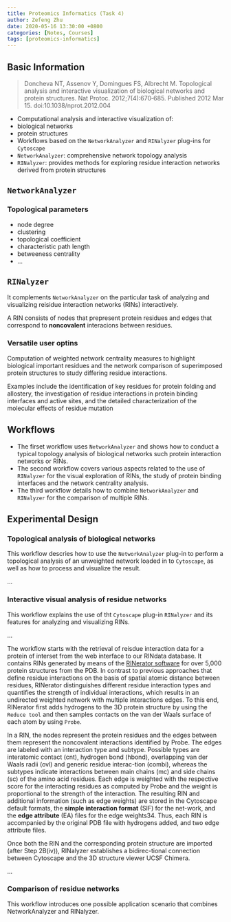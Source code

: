 ```yaml
---
title: Proteomics Informatics (Task 4)
author: Zefeng Zhu
date: 2020-05-16 13:30:00 +0800
categories: [Notes, Courses]
tags: [proteomics-informatics]
---
```


## Basic Information

> Doncheva NT, Assenov Y, Domingues FS, Albrecht M. Topological analysis and interactive visualization of biological networks and protein structures. Nat Protoc. 2012;7(4):670‐685. Published 2012 Mar 15. doi:10.1038/nprot.2012.004

* Computational analysis and interactive visualization of:
 * biological networks
 * protein structures
* Workflows based on the `NetworkAnalyzer` and `RINalyzer` plug-ins for `Cytoscape`
 * `NetworkAnalyzer`: comprehensive network topology analysis
 * `RINalyzer`: provides methods for exploring residue interaction networks derived from protein structures

## `NetworkAnalyzer`

### Topological parameters

* node degree
* clustering
* topological coefficient
* characteristic path length
* betweeness centrality
* ...

## `RINalyzer`

It complements `NetworkAnalyzer` on the particular task of analyzing and visualizing reisidue interaction networks (RINs) interactively.

A RIN consists of nodes that prepresent protein residues and edges that correspond to **noncovalent** interacions between residues.

### Versatile user optins

Computation of weighted network centrality measures to highlight biological important residues and the network comparison of superimposed protein structures to study differing residue interactions.

Examples include the identification of key residues for protein folding and allostery, the investigation of residue interactions in protein binding interfaces and active sites, and the detailed characterization of the molecular effects of residue mutation

## Workflows

* The firset workflow uses `NetworkAnalyzer` and shows how to conduct a typical topology analysis of biological networks such protein interaction networks or RINs.
* The second workflow covers various aspects related to the use of `RINalyzer` for the visual exploration of RINs, the study of protein binding interfaces and the network centrality analysis.
* The third workflow details how to combine `NetworkAnalyzer` and `RINalyzer` for the comparison of multiple RINs.

## Experimental Design

### Topological analysis of biological networks

This workflow descries how to use the `NetworkAnalyzer` plug-in to perform a topological analysis of an unweighted network loaded in to `Cytoscape`, as well as how to process and visualize the result.

...

### Interactive visual analysis of residue networks

This workflow explains the use of tht `Cytoscape` plug-in `RINalyzer` and its features for analyzing and visualizing RINs.

...

The workflow starts with the retrieval of reisdue interaction data for a protein of interset from the web interface to our RINdata database. It contains RINs generated by means of the [RINerator software](http://rinalyzer.de/rinerator.php) for over 5,000 protein structures from the PDB. In contrast to previous approaches that define residue interactions on the basis of spatial atomic distance between residues, RINerator distinguishes different residue interaction types and quantifies the strength of individual interactions, which results in an undirected weighted network with multiple interactions edges. To this end, RINerator first adds hydrogens to the 3D protein structure by using the `Reduce tool` and then samples contacts on the van der Waals surface of each atom by using `Probe`.

In a RIN, the nodes represent the protein residues and the edges between them represent the noncovalent interactions identified by Probe. The edges are labeled with an interaction type and subtype. Possible types are interatomic contact (cnt), hydrogen bond (hbond), overlapping van der Waals radii (ovl) and generic residue interac-tion (combi), whereas the subtypes indicate interactions between main chains (mc) and side chains (sc) of the amino acid residues. Each edge is weighted with the respective score for the interacting residues as computed by Probe and the weight is proportional to the strength of the interaction. The resulting RIN and additional information (such as edge weights) are stored in the Cytoscape default formats, the **simple interaction format** (SIF) for the net-work, and the **edge attribute** (EA) files for the edge weights34. Thus, each RIN is accompanied by the original PDB file with hydrogens added, and two edge attribute files.

Once both the RIN and the corresponding protein structure are imported (after Step 2B(iv)), RINalyzer establishes a bidirec-tional connection between Cytoscape and the 3D structure viewer UCSF Chimera.

...

### Comparison of residue networks

This workflow introduces one possible application scenario that combines NetworkAnalyzer and RINalyzer.